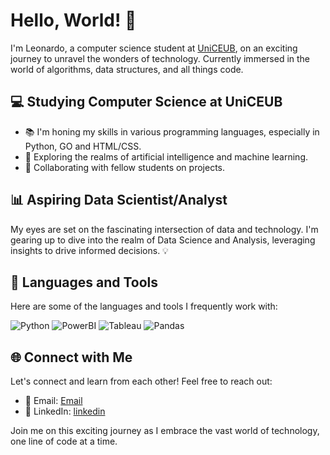# Hello, World! 👋

I'm Leonardo, a computer science student at [UniCEUB](https://www.uniceub.br/), on an exciting journey to unravel the wonders of technology. Currently immersed in the world of algorithms, data structures, and all things code.

## 💻 Studying Computer Science at UniCEUB

- 📚 I'm honing my skills in various programming languages, especially in Python, GO and HTML/CSS.
- 🧠 Exploring the realms of artificial intelligence and machine learning.
- 🤝 Collaborating with fellow students on projects.

## 📊 Aspiring Data Scientist/Analyst

My eyes are set on the fascinating intersection of data and technology. I'm gearing up to dive into the realm of Data Science and Analysis, leveraging insights to drive informed decisions. 💡

## 🚀 Languages and Tools

Here are some of the languages and tools I frequently work with:

![Python](https://img.shields.io/badge/Python-3776AB?style=for-the-badge&logo=python&logoColor=white)
![PowerBI](https://img.shields.io/badge/PowerBI-F2C811?style=for-the-badge&logo=powerbi&logoColor=black)
![Tableau](https://img.shields.io/badge/Tableau-E97627?style=for-the-badge&logo=tableau&logoColor=white)
![Pandas](https://img.shields.io/badge/Pandas-150458?style=for-the-badge&logo=pandas&logoColor=white)

## 🌐 Connect with Me

Let's connect and learn from each other! Feel free to reach out:

- 📧 Email: [Email](leonardoareiasrodovalho@gmail.com)
- 🔗 LinkedIn: [linkedin](https://www.linkedin.com/in/leonardo-areias-b2a421202/)

Join me on this exciting journey as I embrace the vast world of technology, one line of code at a time. 
